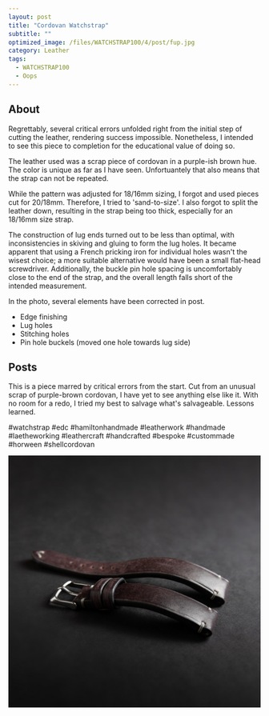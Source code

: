 ```yaml
---
layout: post
title: "Cordovan Watchstrap"
subtitle: "" 
optimized_image: /files/WATCHSTRAP100/4/post/fup.jpg
category: Leather
tags:
  - WATCHSTRAP100
  - Oops
---
```


## About

Regrettably, several critical errors unfolded right from the initial step of cutting the leather, rendering success impossible. Nonetheless, I intended to see this piece to completion for the educational value of doing so.

The leather used was a scrap piece of cordovan in a purple-ish brown hue. The color is unique as far as I have seen. Unfortuantely that also means that the strap can not be repeated.

While the pattern was adjusted for 18/16mm sizing, I forgot and used pieces cut for 20/18mm. Therefore, I tried to 'sand-to-size'. I also forgot to split the leather down, resulting in the strap being too thick, especially for an 18/16mm size strap.

The construction of lug ends turned out to be less than optimal, with inconsistencies in skiving and gluing to form the lug holes. It became apparent that using a French pricking iron for individual holes wasn't the wisest choice; a more suitable alternative would have been a small flat-head screwdriver. Additionally, the buckle pin hole spacing is uncomfortably close to the end of the strap, and the overall length falls short of the intended measurement.

In the photo, several elements have been corrected in post.

- Edge finishing
- Lug holes 
- Stitching holes
- Pin hole buckels (moved one hole towards lug side)

## Posts

This is a piece marred by critical errors from the start. Cut from an unusual scrap of purple-brown cordovan, I have yet to see anything else like it. With no room for a redo, I tried my best to salvage what's salvageable. Lessons learned. 

#watchstrap #edc #hamiltonhandmade #leatherwork #handmade #laetheworking #leathercraft #handcrafted #bespoke #custommade #horween #shellcordovan

<img src="/files/WATCHSTRAP100/4/post/fup.jpg">

